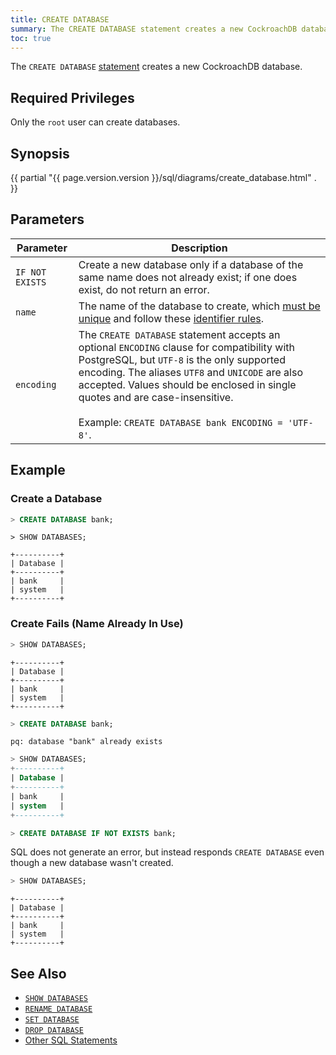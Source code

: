 ```yaml
---
title: CREATE DATABASE
summary: The CREATE DATABASE statement creates a new CockroachDB database.
toc: true
---
```


The `CREATE DATABASE` [statement](sql-statements.html) creates a new CockroachDB database.


## Required Privileges

Only the `root` user can create databases.

## Synopsis

{{ partial "{{ page.version.version }}/sql/diagrams/create_database.html" . }}

## Parameters

Parameter | Description
----------|------------
`IF NOT EXISTS` | Create a new database only if a database of the same name does not already exist; if one does exist, do not return an error.
`name` | The name of the database to create, which [must be unique](#create-fails-name-already-in-use) and follow these [identifier rules](keywords-and-identifiers.html#identifiers).
`encoding` | The `CREATE DATABASE` statement accepts an optional `ENCODING` clause for compatibility with PostgreSQL, but `UTF-8` is the only supported encoding. The aliases `UTF8` and `UNICODE` are also accepted. Values should be enclosed in single quotes and are case-insensitive.<br><br>Example: `CREATE DATABASE bank ENCODING = 'UTF-8'`.

## Example

### Create a Database

~~~ sql
> CREATE DATABASE bank;
~~~

~~~
> SHOW DATABASES;
~~~

~~~
+----------+
| Database |
+----------+
| bank     |
| system   |
+----------+
~~~

### Create Fails (Name Already In Use)

~~~ sql
> SHOW DATABASES;
~~~

~~~
+----------+
| Database |
+----------+
| bank     |
| system   |
+----------+
~~~

~~~ sql
> CREATE DATABASE bank;
~~~

~~~
pq: database "bank" already exists
~~~

~~~ sql
> SHOW DATABASES;
+----------+
| Database |
+----------+
| bank     |
| system   |
+----------+
~~~

~~~ sql
> CREATE DATABASE IF NOT EXISTS bank;
~~~

SQL does not generate an error, but instead responds `CREATE DATABASE` even though a new database wasn't created.

~~~ sql
> SHOW DATABASES;
~~~

~~~
+----------+
| Database |
+----------+
| bank     |
| system   |
+----------+
~~~

## See Also

- [`SHOW DATABASES`](show-databases.html)
- [`RENAME DATABASE`](rename-database.html)
- [`SET DATABASE`](set-vars.html)
- [`DROP DATABASE`](drop-database.html)
- [Other SQL Statements](sql-statements.html)
